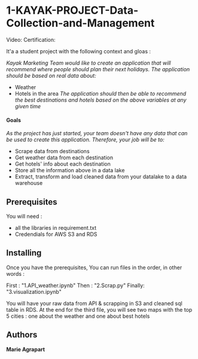# 1-KAYAK-PROJECT-Data-Collection-and-Management

Video:
Certification:

It'a a student project with the following context and gloas : 

*Kayak Marketing Team would like to create an application that will recommend where people should plan their next holidays. The application should be based on real data about:*
 - Weather
 - Hotels in the area
*The application should then be able to recommend the best destinations and hotels based on the above variables at any given time*

#### Goals 
*As the project has just started, your team doesn't have any data that can be used to create this application. Therefore, your job will be to:*

- Scrape data from destinations
- Get weather data from each destination
- Get hotels' info about each destination
- Store all the information above in a data lake
- Extract, transform and load cleaned data from your datalake to a data warehouse 


## Prerequisites

You will need : 
- all the libraries in requirement.txt 
- Credendials for AWS S3 and RDS 

## Installing

Once you have the prerequisites, 
You can run files in the order, in other words : 

First : 
"1.API_weather.ipynb"
Then :
"2.Scrap.py"
Finally: 
"3.visualization.ipynb"

You will have your raw data from API & scrapping in S3 and cleaned sql table in RDS. 
At the end for the third file, you will see two maps with the top 5 cities : one about the weather and one about best hotels

## Authors

**Marie Agrapart** 

